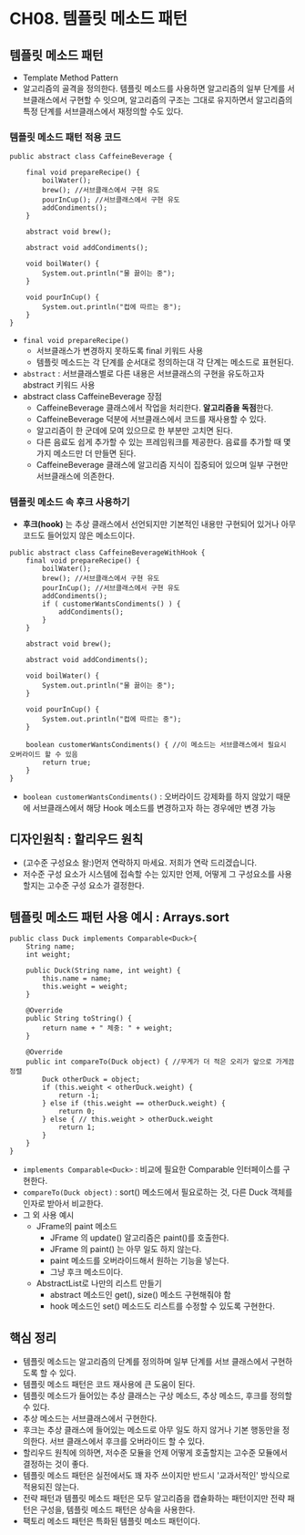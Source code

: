 # CH08. 템플릿 메소드 패턴


## 템플릿 메소드 패턴 
- Template Method Pattern
- 알고리즘의 골격을 정의한다. 템플릿 메소드를 사용하면 알고리즘의 일부 단계를 서브클래스에서 구현할 수 잇으며, 알고리즘의 구조는 그대로 유지하면서 알고리즘의 특정 단계를 서브클래스에서 재정의할 수도 있다.

### 템플릿 메소드 패턴 적용 코드
```
public abstract class CaffeineBeverage {

    final void prepareRecipe() {
        boilWater();
        brew(); //서브클래스에서 구현 유도
        pourInCup(); //서브클래스에서 구현 유도
        addCondiments();
    }

    abstract void brew();

    abstract void addCondiments();

    void boilWater() {
        System.out.println("물 끓이는 중");
    }

    void pourInCup() {
        System.out.println("컵에 따르는 중");
    }
}
```
- `final void prepareRecipe()`
  - 서브클래스가 변경하지 못하도록 final 키워드 사용
  -  템플릿 메소드는 각 단계를 순서대로 정의하는대 각 단계는 메소드로 표현된다. 
- `abstract` : 서브클래스별로 다른 내용은 서브클래스의 구현을 유도하고자 abstract 키워드 사용
- abstract class CaffeineBeverage 장점
  - CaffeineBeverage 클래스에서 작업을 처리한다. **알고리즘을 독점**한다.
  - CaffeineBeverage 덕분에 서브클래스에서 코드를 재사용할 수 있다.
  - 알고리즘이 한 군데에 모여 있으므로 한 부분만 고치면 된다.
  - 다른 음료도 쉽게 추가할 수 있는 프레임워크를 제공한다. 음료를 추가할 때 몇 가지 메소드만 더 만들면 된다.
  - CaffeineBeverage 클래스에 알고리즘 지식이 집중되어 있으며 일부 구현만 서브클래스에 의존한다.
 
### 템플릿 메소드 속 후크 사용하기
- **후크(hook)** 는 추상 클래스에서 선언되지만 기본적인 내용만 구현되어 있거나 아무 코드도 들어있지 않은 메소드이다.
```
public abstract class CaffeineBeverageWithHook {
    final void prepareRecipe() {
        boilWater();
        brew(); //서브클래스에서 구현 유도
        pourInCup(); //서브클래스에서 구현 유도
        addCondiments();
        if ( customerWantsCondiments() ) {
            addCondiments();
        }
    }

    abstract void brew();

    abstract void addCondiments();

    void boilWater() {
        System.out.println("물 끓이는 중");
    }

    void pourInCup() {
        System.out.println("컵에 따르는 중");
    }
    
    boolean customerWantsCondiments() { //이 메소드는 서브클래스에서 필요시 오버라이드 할 수 있음 
        return true;
    }
}
```
- `boolean customerWantsCondiments()` : 오버라이드 강제화를 하지 않았기 때문에 서브클래스에서 해당 Hook 메소드를 변경하고자 하는 경우에만 변경 가능

## 디자인원칙 : 할리우드 원칙
- (고수준 구성요소 왈:)먼저 연락하지 마세요. 저희가 연락 드리겠습니다.
- 저수준 구성 요소가 시스템에 접속할 수는 있지만 언제, 어떻게 그 구성요소를 사용할지는 고수준 구성 요소가 결정한다.

## 템플릿 메소드 패턴 사용 예시 : Arrays.sort 
```
public class Duck implements Comparable<Duck>{
    String name;
    int weight;

    public Duck(String name, int weight) {
        this.name = name;
        this.weight = weight;
    }

    @Override
    public String toString() {
        return name + " 체중: " + weight;
    }

    @Override
    public int compareTo(Duck object) { //무게가 더 적은 오리가 앞으로 가게끔 정렬 
        Duck otherDuck = object;
        if (this.weight < otherDuck.weight) { 
            return -1;
        } else if (this.weight == otherDuck.weight) {
            return 0;
        } else { // this.weight > otherDuck.weight
            return 1;
        }
    }
}
```
- `implements Comparable<Duck>` : 비교에 필요한 Comparable 인터페이스를 구현한다.
- `compareTo(Duck object)` : sort() 메소드에서 필요로하는 것, 다른 Duck 객체를 인자로 받아서 비교한다.
- 그 외 사용 예시
  - JFrame의 paint 메소드
    - JFrame 의 update() 알고리즘은 paint()를 호출한다.
    - JFrame 의 paint() 는 아무 일도 하지 않는다.
    - paint 메소드를 오버라이드해서 원하는 기능을 넣는다.
    - 그냥 후크 메소드이다.
  - AbstractList로 나만의 리스트 만들기
    - abstract 메소드인 get(), size() 메소드 구현해줘야 함
    - hook 메소드인 set() 메소드도 리스트를 수정할 수 있도록 구현한다.
  
## 핵심 정리 
- 템플릿 메소드는 알고리즘의 단계를 정의하며 일부 단계를 서브 클래스에서 구현하도록 할 수 있다.
- 템플릿 메소드 패턴은 코드 재사용에 큰 도움이 된다.
- 템플릿 메소드가 들어있는 추상 클래스는 구상 메소드, 추상 메소드, 후크를 정의할 수 있다.
- 추상 메소드는 서브클래스에서 구현한다.
- 후크는 추상 클래스에 들어있는 메소드로 아무 일도 하지 않거나 기본 행동만을 정의한다. 서브 클래스에서 후크를 오버라이드 할 수 있다.
- 할리우드 원칙에 의하면, 저수준 모듈을 언제 어떻게 호출할지는 고수준 모듈에서 결정하는 것이 좋다.
- 템플릿 메소드 패턴은 실전에서도 꽤 자주 쓰이지만 반드시 '교과서적인' 방식으로 적용되진 않는다.
- 전략 패턴과 템플릿 메소드 패턴은 모두 알고리즘을 캡슐화하는 패턴이지만 전략 패턴은 구성을, 템플릿 메소드 패턴은 상속을 사용한다.
- 팩토리 메소드 패턴은 특화된 템플릿 메소드 패턴이다. 
